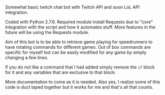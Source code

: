 Somewhat basic twitch chat bot with Twitch API and soon LoL API integration.

Coded with Python 2.7.6.  Required module install Requests due to "core" integration with the script and how it automates stuff.  More features in the future will be using the Requests module.

Aim of this bot is to be able to retrieve game playing for speedrunners to have rotating commands for different games.  Out of box commands are specific for myself but can be easily modified for any game by simply changing a few lines.

If you do not like a command that I had added simply remove the `if` block for it and any variables that are exclusive to that block.

More documentation to come as it is needed.  Also yes, I realize some of this code is duct taped together but it works for me and that's all that counts.   